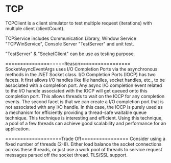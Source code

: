 # TCP
TCPClient is a client simulator to test multiple request (iterations) with multiple client (clientCount).

TCPService includes Communication Library, Window Service "TCPWinService", Console Server "TestServer" and unit test.

"TestServer" & "SocketClient" can be use as testing purpose. 

====================Reason=================
SocketAsyncEventArgs uses I/O Completion Ports via the asynchronous methods in the .NET Socket class. I/O Completion Ports (IOCP) has two facets. It first allows I/O handles like file handles, socket handles, etc., to be associated with a completion port. Any async I/O completion event related to the I/O handle associated with the IOCP will get queued onto this completion port. This allows threads to wait on the IOCP for any completion events. The second facet is that we can create a I/O completion port that is not associated with any I/O handle. In this case, the IOCP is purely used as a mechanism for efficiently providing a thread-safe waitable queue technique. This technique is interesting and efficient. Using this technique, a pool of a few threads can achieve good scalability and performance for an application. 

===================Trade Off================
Consider using a fixed number of threads (2-8). Either load balance the socket connections across these threads, or just use a work pool of threads to service request messages parsed off the socket thread. 
TLS/SSL support.
